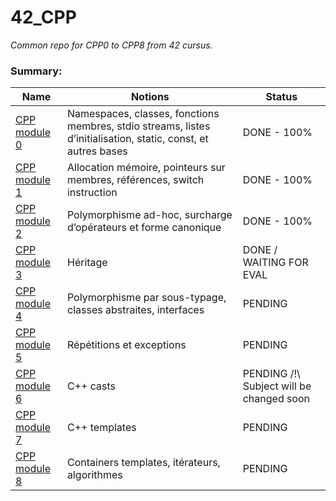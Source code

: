 
# 42_CPP
*Common repo for CPP0 to CPP8 from 42 cursus.*

  ### Summary:

  
|  Name| Notions | Status |
|--|--|--|
| [CPP module 0](https://cdn.intra.42.fr/pdf/pdf/67747/fr.subject.pdf) | Namespaces, classes, fonctions membres, stdio streams, listes d’initialisation, static, const, et autres bases | DONE - 100% |
| [CPP module 1](https://cdn.intra.42.fr/pdf/pdf/68392/fr.subject.pdf) | Allocation mémoire, pointeurs sur membres, références, switch instruction | DONE - 100% |
| [CPP module 2](https://cdn.intra.42.fr/pdf/pdf/76199/fr.subject.pdf) | Polymorphisme ad-hoc, surcharge d’opérateurs et forme canonique | DONE - 100% |
| [CPP module 3](https://cdn.intra.42.fr/pdf/pdf/79805/fr.subject.pdf) | Héritage |  DONE / WAITING FOR EVAL |
| [CPP module 4](https://cdn.intra.42.fr/pdf/pdf/79072/fr.subject.pdf) | Polymorphisme par sous-typage, classes abstraites, interfaces | PENDING |
| [CPP module 5](https://cdn.intra.42.fr/pdf/pdf/68266/fr.subject.pdf) | Répétitions et exceptions | PENDING |
| [CPP module 6](https://cdn.intra.42.fr/pdf/pdf/57324/fr.subject.pdf) | C++ casts | PENDING /!\ Subject will be changed soon |
| [CPP module 7](https://cdn.intra.42.fr/pdf/pdf/61437/fr.subject.pdf) | C++ templates | PENDING |
| [CPP module 8](https://cdn.intra.42.fr/pdf/pdf/57330/fr.subject.pdf) | Containers templates, itérateurs, algorithmes | PENDING |

